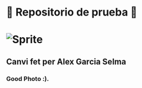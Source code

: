 # :construction: Repositorio de prueba :construction:

# ![Sprite](https://github.com/rusroger/Exemple/blob/main/Tiny%20Bomber.png)
## Canvi fet per Alex Garcia Selma
### Good Photo :).